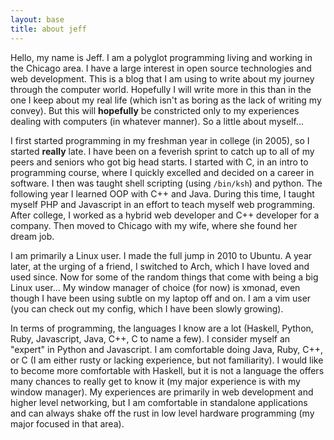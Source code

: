 ```yaml
---
layout: base
title: about jeff
---
```


Hello, my name is Jeff.  I am a polyglot programming living and working in the 
Chicago area.  I have a large interest in open source technologies and web 
development.  This is a blog that I am using to write about my journey through the
computer world.  Hopefully I will write more in this than in the one I keep about
my real life (which isn't as boring as the lack of writing my convey).  But this
will **hopefully** be constricted only to my experiences dealing with computers (in
whatever manner).  So a little about myself...

I first started programming in my freshman year in college (in 2005), so I started
**really** late.  I have been on a feverish sprint to catch up to all of my peers
and seniors who got big head starts.  I started with C, in an intro to programming
course, where I quickly excelled and decided on a career in software.  I then was
taught shell scripting (using `/bin/ksh`) and python.  The following year I learned
OOP with C++ and Java.  During this time, I taught myself PHP and Javascript in an
effort to teach myself web programming.  After college, I worked as a hybrid web
developer and C++ developer for a company.  Then moved to Chicago with my wife, 
where she found her dream job.

I am primarily a Linux user.  I made the full jump in 2010 to Ubuntu.  A year later,
at the urging of a friend, I switched to Arch, which I have loved and used since.
Now for some of the random things that come with being a big Linux user...  My
window manager of choice (for now) is xmonad, even though I have been using subtle
on my laptop off and on.  I am a vim user (you can check out my config, which I
have been slowly growing).

In terms of programming, the languages I know are a lot (Haskell, Python, Ruby,
Javascript, Java, C++, C to name a few).  I consider myself an "expert" in Python
and Javascript.  I am comfortable doing Java, Ruby, C++, or C (I am either rusty or
lacking experience, but not familiarity).  I would like to become more comfortable
with Haskell, but it is not a language the offers many chances to really get to
know it (my major experience is with my window manager).  My experiences are 
primarily in web development and higher level networking, but I am comfortable in
standalone applications and can always shake off the rust in low level hardware
programming (my major focused in that area).
